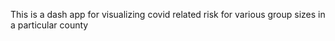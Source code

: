 This is a dash app for visualizing covid related risk for various group sizes in a particular county
